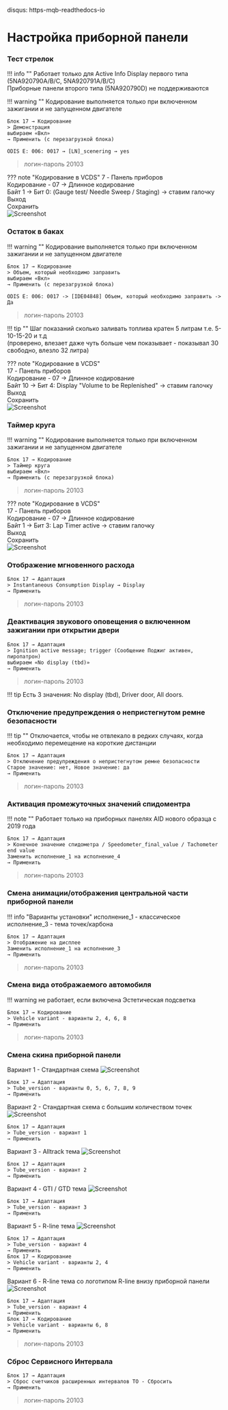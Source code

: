 disqus: https-mqb-readthedocs-io
# Настройка приборной панели

### Тест стрелок

!!! info ""
    Работает только для Active Info Display первого типа (5NA920790A/B/C, 5NA920791A/B/C)  
    Приборные панели второго типа (5NA920790D) не поддерживаются

!!! warning ""
    Кодирование выполняется только при включенном зажигании и не запущенном двигателе

```
Блок 17 → Кодирование
> Демонстрация
выбираем «Вкл»
→ Применить (с перезагрузкой блока)
```
```
ODIS E: 006: 0017 → [LN]_scenering → yes
```
	
> логин-пароль 20103
  
??? note "Кодирование в VCDS"
    7 - Панель приборов  
    Кодирование - 07 → Длинное кодирование  
    Байт 1 → Бит 0: (Gauge test/ Needle Sweep / Staging) → ставим галочку  
    Выход  
    Сохранить  
    ![Screenshot](../images/staging.jpg)
  
### Остаток в баках

!!! warning ""
    Кодирование выполняется только при включенном зажигании и не запущенном двигателе

```   
Блок 17 → Кодирование  
> Объем, который необходимо заправить
выбираем «Вкл»
→ Применить (с перезагрузкой блока)
```
```
ODIS E: 006: 0017 -> [IDE04848] Объем, который необходимо заправить -> Да
```
    
> логин-пароль 20103
    
!!! tip ""
    Шаг показаний сколько заливать топлива кратен 5 литрам т.е. 5-10-15-20 и т.д  
    (проверено, влезает даже чуть больше чем показывает - показывал 30 свободно, влезло 32 литра)
    
??? note "Кодирование в VCDS"    
    17 - Панель приборов  
    Кодирование - 07 → Длинное кодирование  
    Байт 10 → Бит 4: Display "Volume to be Replenished" → ставим галочку  
    Выход  
    Сохранить  
    ![Screenshot](../images/refill.jpg)
    
### Таймер круга

!!! warning ""
    Кодирование выполняется только при включенном зажигании и не запущенном двигателе

```
Блок 17 → Кодирование  
> Таймер круга
выбираем «Вкл»
→ Применить (с перезагрузкой блока)
```

> логин-пароль 20103

??? note "Кодирование в VCDS"    
    17 - Панель приборов  
    Кодирование - 07 → Длинное кодирование  
    Байт 1 → Бит 3: Lap Timer active → ставим галочку  
    Выход  
    Сохранить  
    ![Screenshot](../images/staging.jpg) 
    
### Отображение мгновенного расхода

```
Блок 17 → Адаптация  
> Instantaneous Consumption Display → Display
→ Применить
```

> логин-пароль 20103

### Деактивация звукового оповещения о включенном зажигании при открытии двери

	Блок 17 → Адаптация
	> Ignition active message; trigger (Сообщение Поджиг активен, пиропатрон)
	выбираем «No display (tbd)»
	→ Применить

> логин-пароль 20103

!!! tip
    Есть 3 значения: No display (tbd), Driver door, All doors.  

### Отключение предупреждения о непристегнутом ремне безопасности

!!! tip ""
    Отключается, чтобы не отвлекало в редких случаях, когда необходимо перемещение на короткие дистанции

```
Блок 17 → Адаптация  
> Отключение предупреждения о непристегнутом ремне безопасности
Старое значение: нет, Новое значение: да
→ Применить
```

> логин-пароль 20103
    
### Активация промежуточных значений спидоментра

!!! note ""
    Работает только на приборных панелях AID нового образца с 2019 года

```
Блок 17 → Адаптация  
> Конечное значение спидометра / Speedometer_final_value / Tachometer end value
Заменить исполнение_1 на исполнение_4
→ Применить
```

> логин-пароль 20103

### Смена анимации/отображения центральной части приборной панели

!!! info "Варианты установки"
    исполнение_1 - классическое
    исполнение_3 - тема точек/карбона

```
Блок 17 → Адаптация  
> Отображение на дисплее
Заменить исполнение_1 на исполнение_3
→ Применить
```

> логин-пароль 20103

### Смена вида отображаемого автомобиля

!!! warning
    не работает, если включена Эстетическая подсветка

```
Блок 17 → Кодирование  
> Vehicle variant - варианты 2, 4, 6, 8
→ Применить
```

> логин-пароль 20103

### Смена скина приборной панели

Вариант 1 - Стандартная схема
![Screenshot](../images/AID-themes/StandartTheme.jpg)
```
Блок 17 → Адаптация  
> Tube_version - варианты 0, 5, 6, 7, 8, 9
→ Применить
```

Вариант 2 - Стандартная схема c большим количеством точек
![Screenshot](../images/AID-themes/StandartThemeMoreDots.jpg)
```
Блок 17 → Адаптация  
> Tube_version - вариант 1
→ Применить
```

Вариант 3 - Alltrack тема
![Screenshot](../images/AID-themes/AllTrackTheme.jpg)
```
Блок 17 → Адаптация  
> Tube_version - вариант 2
→ Применить
```

Вариант 4 - GTI / GTD тема
![Screenshot](../images/AID-themes/GTITheme.jpg)
```
Блок 17 → Адаптация  
> Tube_version - вариант 3
→ Применить
```

Вариант 5 - R-line тема
![Screenshot](../images/AID-themes/RTheme.jpg)
```
Блок 17 → Адаптация  
> Tube_version - вариант 4
→ Применить
Блок 17 → Кодирование  
> Vehicle variant - варианты 2, 4
→ Применить
```

Вариант 6 - R-line тема со логотипом R-line внизу приборной панели
![Screenshot](../images/AID-themes/RThemeWithLogo.jpg)
```
Блок 17 → Адаптация  
> Tube_version - вариант 4
→ Применить
Блок 17 → Кодирование  
> Vehicle variant - варианты 6, 8
→ Применить
```

> логин-пароль 20103

### Сброс Сервисного Интервала

```
Блок 17 → Адаптация  
> Сброс счетчиков расширенных интервалов ТО - Сбросить
→ Применить
```

> логин-пароль 20103
